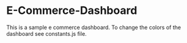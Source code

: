 # E-Commerce-Dashboard

This is a sample e commerce dashboard. To change the colors of the dashboard see constants.js file.


